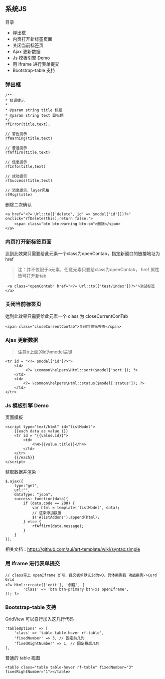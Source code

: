 ## 系统JS

目录

- 弹出框
- 内页打开新标签页面
- 关闭当前标签页
- Ajax 更新数据
- Js 模板引擎 Demo
- 用 Iframe 进行表单提交
- Bootstrap-table 支持

### 弹出框

```
/**
* 错误提示
* 
* @param string title 标题
* @param string text 副标题
*/
rfError(title,text);

// 警告提示
rfWarning(title,text)

// 普通提示
rfAffirm(title,text)

// 信息提示
rfInfo(title,text)

// 成功提示
rfSuccess(title,text)

// 消息提示，layer风格
rfMsg(title)
```

删除二次确认

```
<a href="<?= Url::to(['delete','id' => $model['id']])?>"  onclick="rfDelete(this);return false;">
    <span class="btn btn-warning btn-sm">删除</span>
</a>
```

### 内页打开新标签页面

达到此效果只需要给此元素一个class为openContab，指定新窗口的链接地址为href   
> 注：并不仅限于a元素，任意元素只要给class为openContab， href 属性皆可打开新tab

```
 <a class="openContab" href="<?= Url::to(['test/index'])?>">测试标签</a>
```

### 关闭当前标签页

达到此效果只需要给此元素一个 class 为 closeCurrentConTab

```
<span class="closeCurrentConTab">关闭当前标签页</span>
```

### Ajax 更新数据

> 注意tr上面的id为model主键

```
<tr id = "<?= $model['id']?>">
    <td>
         <?= \common\helpers\Html::sort($model['sort']); ?>
    </td>
    <td>
        <?= \common\helpers\Html::status($model['status']); ?>
    </td>
</tr>
```

### Js 模板引擎 Demo

页面模板

```
<script type="text/html" id="listModel">
    {{each data as value i}}
    <tr id = "{{value.id}}">
        <td>
            <h4>{{value.title}}</h4>
        </td>
    </tr>
    {{/each}}
</script>
```

获取数据并渲染

```
$.ajax({
    type:"get",
    url:"",
    dataType: "json",
    success: function(data){
        if (data.code == 200) {
            var html = template('listModel', data);
            // 渲染添加数据
            $('#listAddons').append(html);
        } else {
            rfAffirm(data.message);
        }
    }
});
```

相关文档：https://github.com/aui/art-template/wiki/syntax:simple

### 用 Iframe 进行表单提交

```
// class带上 openIframe 即可，提交表单默认id为w0，具体案例看 功能案例->Curd Grid
<?= Html::create(['edit'], '创建', [
        'class' => 'btn btn-primary btn-xs openIframe',
]); ?>
```

### Bootstrap-table 支持

GridView 可以自行加入这几行代码

```
'tableOptions' => [
    'class' => 'table table-hover rf-table',
    'fixedNumber' => 3, // 固定前几列
    'fixedRightNumber' => 1, // 固定最后几列
],
```

普通的 table 视图

```
<table class="table table-hover rf-table" fixedNumber="3" fixedRightNumber="1"></table>
```